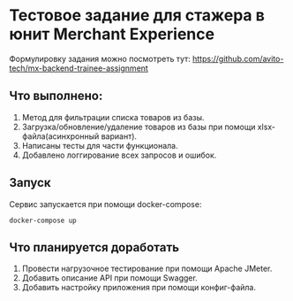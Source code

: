 # Тестовое задание для стажера в юнит Merchant Experience
Формулировку задания можно посмотреть тут: https://github.com/avito-tech/mx-backend-trainee-assignment

## Что выполнено:
1. Метод для фильтрации списка товаров из базы.
2. Загрузка/обновление/удаление товаров из базы при помощи xlsx-файла(асинхронный вариант).
3. Написаны тесты для части функционала.
4. Добавлено логгирование всех запросов и ошибок.

## Запуск

Сервис запускается при помощи docker-compose:

```docker-compose up```

## Что планируется доработать

1. Провести нагрузочное тестирование при помощи Apache JMeter.
2. Добавить описание API при помощи Swagger.
3. Добавить настройку приложения при помощи конфиг-файла.